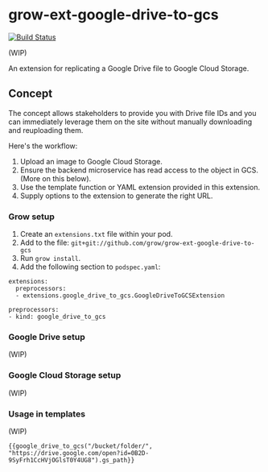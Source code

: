 # grow-ext-google-drive-to-gcs

[![Build Status](https://travis-ci.org/grow/grow-ext-google-drive-to-gcs.svg?branch=master)](https://travis-ci.org/grow/grow-ext-google-drive-to-gcs)

(WIP)

An extension for replicating a Google Drive file to Google Cloud Storage. 

## Concept

The concept allows stakeholders to provide you with Drive file IDs and you can
immediately leverage them on the site without manually downloading and
reuploading them.

Here's the workflow:

1. Upload an image to Google Cloud Storage.
1. Ensure the backend microservice has read access to the object in GCS. (More on this below).
1. Use the template function or YAML extension provided in this extension.
1. Supply options to the extension to generate the right URL.

### Grow setup

1. Create an `extensions.txt` file within your pod.
1. Add to the file: `git+git://github.com/grow/grow-ext-google-drive-to-gcs`
1. Run `grow install`.
1. Add the following section to `podspec.yaml`:

```
extensions:
  preprocessors:
  - extensions.google_drive_to_gcs.GoogleDriveToGCSExtension

preprocessors:
- kind: google_drive_to_gcs
```

### Google Drive setup

(WIP)

### Google Cloud Storage setup

(WIP)

### Usage in templates

(WIP)

```
{{google_drive_to_gcs("/bucket/folder/", "https://drive.google.com/open?id=0B2D-9SyFrh1CcHVjOGlsT0Y4UG8").gs_path}}
```
